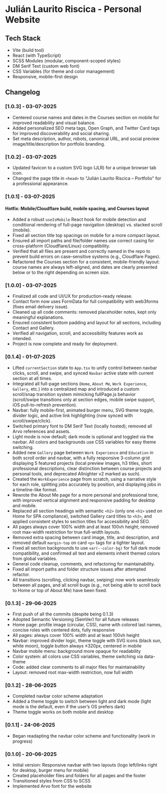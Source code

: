 # Julián Laurito Riscica - Personal Website

## Tech Stack

- Vite (build tool)
- React (with TypeScript)
- SCSS Modules (modular, component-scoped styles)
- DM Serif Text (custom web font)
- CSS Variables (for theme and color management)
- Responsive, mobile-first design

## Changelog

### [1.0.3] - 03-07-2025
- Centered course names and dates in the Courses section on mobile for improved readability and visual balance.
- Added personalized SEO meta tags, Open Graph, and Twitter Card tags for improved discoverability and social sharing.
- Set meta description, author, robots, canonical URL, and social preview image/title/description for portfolio branding.

### [1.0.2] - 03-07-2025
- Updated favicon to a custom SVG logo (JLR) for a unique browser tab icon.
- Changed the page title in `<head>` to "Julián Laurito Riscica – Portfolio" for a professional appearance.

### [1.0.1] - 03-07-2025
#### Hotfix: Mobile/Cloudflare build, mobile spacing, and Courses layout
- Added a robust `useIsMobile` React hook for mobile detection and conditional rendering of full-page navigation (desktop) vs. stacked scroll (mobile).
- Fixed all section title top spacings on mobile for a more compact layout.
- Ensured all import paths and file/folder names use correct casing for cross-platform (Cloudflare/Linux) compatibility.
- Verified that all files are present and correctly named in the repo to prevent build errors on case-sensitive systems (e.g., Cloudflare Pages).
- Refactored the Courses section for a consistent, mobile-friendly layout: course names are always left-aligned, and dates are clearly presented below or to the right depending on screen size.

### [1.0.0] - 03-07-2025
- Finalized all code and UI/UX for production-ready release.
- Contact form now uses FormData for full compatibility with web3forms (fixes email delivery issue).
- Cleaned up all code comments: removed placeholder notes, kept only meaningful explanations.
- Ensured consistent bottom padding and layout for all sections, including Contact and Gallery.
- Verified all navigation, scroll, and accessibility features work as intended.
- Project is now complete and ready for deployment.

### [0.1.4] - 01-07-2025
- Lifted `currentSection` state to `App.tsx` to unify control between navbar clicks, scroll, and swipe, and synced `Navbar` active state with current section at all times.
- Integrated all full-page sections (`Home`, `About Me`, `Work Experience`, `Gallery`, etc.) into a centralized map and introduced a custom scroll/snap transition system mimicking fullPage.js behavior (scroll/swipe transitions only at section edges, mobile swipe support, iOS pull-to-refresh prevention).
- Navbar: fully mobile-first, animated burger menu, SVG theme toggle, divider logic, and active link highlighting (now synced with scroll/swipe/click).
- Switched primary font to DM Serif Text (locally hosted); removed all Arvo references and assets.
- Light mode is now default; dark mode is optional and toggled via the navbar. All colors and backgrounds use CSS variables for easy theme switching.
- Added new `Gallery` page between `Work Experience` and `Education` in both scroll order and navbar, with a fully responsive 3-column grid displaying 5 featured projects (local preview images, h3 titles, short professional descriptions, clear distinction between course projects and personal tools, and deprecated Allnighter v2 marked as such).
- Created the `WorkExperience` page from scratch, using a narrative style for each role, splitting jobs accurately by position, and displaying jobs in a timeline-like format.
- Rewrote the About Me page for a more personal and professional tone, with improved vertical alignment and responsive padding for desktop and mobile.
- Replaced all section headings with semantic `<h2>` (only one `<h1>` used on Home for SPA compliance), switched Gallery card titles to `<h3>`, and applied consistent styles to section titles for accessibility and SEO.
- All pages always cover 100% width and at least 100vh height; removed root max-width restriction for true full-width layouts.
- Removed extra spacing between card image, title, and description, and removed default `margin-top` on card `<p>` tags for a tighter layout.
- Fixed all section backgrounds to use `var(--color-bg)` for full dark mode compatibility, and confirmed all text and elements inherit themed colors from global variables.
- General code cleanup, comments, and refactoring for maintainability.
- Fixed all import paths and folder structure issues after attempted refactor.
- All transitions (scrolling, clicking navbar, swiping) now work seamlessly between all pages, and all scroll bugs (e.g., not being able to scroll back to Home or top of About Me) have been fixed.

### [0.1.3] - 29-06-2025
- First push of all the commits (despite being 0.1.3)
- Adopted Semantic Versioning (SemVer) for all future releases
- Home page: profile image (circular, CSS), name with colored last names, concise roles with centered dots, fully responsive
- All pages: always cover 100% width and at least 100vh height
- Navbar: improved divider logic, theme toggle with SVG icons (black sun, white moon), toggle button always ≤320px, centered in mobile
- Navbar mobile menu: background more opaque for readability
- Color system: all colors use CSS variables, theme switching via data-theme
- Code: added clear comments to all major files for maintainability
- Layout: removed root max-width restriction, now full width

### [0.1.2] - 28-06-2025
- Completed navbar color scheme adaptation
- Added a theme toggle to switch between light and dark mode (light mode is the default, even if the user’s OS prefers dark)
- Theme toggle works on both mobile and desktop

### [0.1.1] - 24-06-2025
- Began readapting the navbar color scheme and functionality (work in progress)

### [0.1.0] - 20-06-2025
- Initial version: Responsive navbar with two layouts (logo left/links right for desktop, burger menu for mobile)
- Created placeholder files and folders for all pages and the footer
- Transitioned styles from CSS to SCSS
- Implemented Arvo font for the website